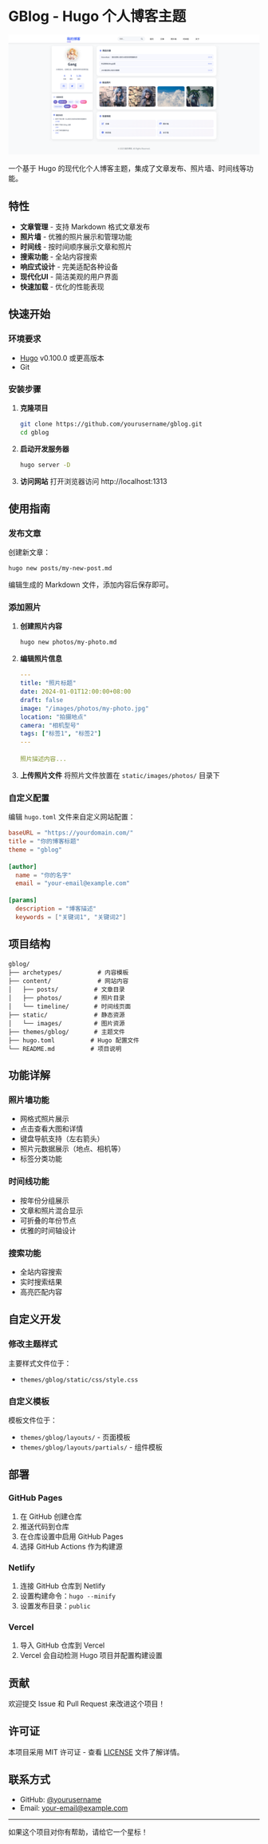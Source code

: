 

# GBlog - Hugo 个人博客主题

![预览](preview.png)

一个基于 Hugo 的现代化个人博客主题，集成了文章发布、照片墙、时间线等功能。

## 特性

- **文章管理** - 支持 Markdown 格式文章发布
- **照片墙** - 优雅的照片展示和管理功能
- **时间线** - 按时间顺序展示文章和照片
- **搜索功能** - 全站内容搜索
- **响应式设计** - 完美适配各种设备
- **现代化UI** - 简洁美观的用户界面
- **快速加载** - 优化的性能表现

## 快速开始

### 环境要求

- [Hugo](https://gohugo.io/) v0.100.0 或更高版本
- Git

### 安装步骤

1. **克隆项目**
   ```bash
   git clone https://github.com/yourusername/gblog.git
   cd gblog
   ```

2. **启动开发服务器**
   ```bash
   hugo server -D
   ```

3. **访问网站**
   打开浏览器访问 http://localhost:1313

## 使用指南

### 发布文章

创建新文章：
```bash
hugo new posts/my-new-post.md
```

编辑生成的 Markdown 文件，添加内容后保存即可。

### 添加照片

1. **创建照片内容**
   ```bash
   hugo new photos/my-photo.md
   ```

2. **编辑照片信息**
   ```yaml
   ---
   title: "照片标题"
   date: 2024-01-01T12:00:00+08:00
   draft: false
   image: "/images/photos/my-photo.jpg"
   location: "拍摄地点"
   camera: "相机型号"
   tags: ["标签1", "标签2"]
   ---
   
   照片描述内容...
   ```

3. **上传照片文件**
   将照片文件放置在 `static/images/photos/` 目录下

### 自定义配置

编辑 `hugo.toml` 文件来自定义网站配置：

```toml
baseURL = "https://yourdomain.com/"
title = "你的博客标题"
theme = "gblog"

[author]
  name = "你的名字"
  email = "your-email@example.com"

[params]
  description = "博客描述"
  keywords = ["关键词1", "关键词2"]
```

## 项目结构

```
gblog/
├── archetypes/          # 内容模板
├── content/             # 网站内容
│   ├── posts/          # 文章目录
│   ├── photos/         # 照片目录
│   └── timeline/       # 时间线页面
├── static/             # 静态资源
│   └── images/         # 图片资源
├── themes/gblog/       # 主题文件
├── hugo.toml          # Hugo 配置文件
└── README.md          # 项目说明
```

## 功能详解

### 照片墙功能

- 网格式照片展示
- 点击查看大图和详情
- 键盘导航支持（左右箭头）
- 照片元数据展示（地点、相机等）
- 标签分类功能

### 时间线功能

- 按年份分组展示
- 文章和照片混合显示
- 可折叠的年份节点
- 优雅的时间轴设计

### 搜索功能

- 全站内容搜索
- 实时搜索结果
- 高亮匹配内容

## 自定义开发

### 修改主题样式

主要样式文件位于：
- `themes/gblog/static/css/style.css`

### 自定义模板

模板文件位于：
- `themes/gblog/layouts/` - 页面模板
- `themes/gblog/layouts/partials/` - 组件模板

## 部署

### GitHub Pages

1. 在 GitHub 创建仓库
2. 推送代码到仓库
3. 在仓库设置中启用 GitHub Pages
4. 选择 GitHub Actions 作为构建源

### Netlify

1. 连接 GitHub 仓库到 Netlify
2. 设置构建命令：`hugo --minify`
3. 设置发布目录：`public`

### Vercel

1. 导入 GitHub 仓库到 Vercel
2. Vercel 会自动检测 Hugo 项目并配置构建设置

## 贡献

欢迎提交 Issue 和 Pull Request 来改进这个项目！

## 许可证

本项目采用 MIT 许可证 - 查看 [LICENSE](LICENSE) 文件了解详情。

## 联系方式

- GitHub: [@yourusername](https://github.com/yourusername)
- Email: your-email@example.com

---

如果这个项目对你有帮助，请给它一个星标！
